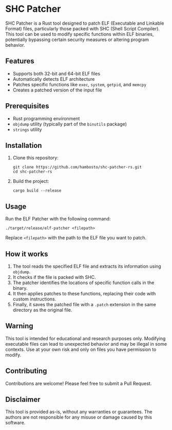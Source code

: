 # SHC Patcher

SHC Patcher is a Rust tool designed to patch ELF (Executable and Linkable Format) files, particularly those packed with SHC (Shell Script Compiler). This tool can be used to modify specific functions within ELF binaries, potentially bypassing certain security measures or altering program behavior.

## Features

- Supports both 32-bit and 64-bit ELF files
- Automatically detects ELF architecture
- Patches specific functions like `exec`, `system`, `getpid`, and `memcpy`
- Creates a patched version of the input file

## Prerequisites

- Rust programming environment
- `objdump` utility (typically part of the `binutils` package)
- `strings` utility

## Installation

1. Clone this repository:
   ```
   git clone https://github.com/hambosto/shc-patcher-rs.git
   cd shc-patcher-rs
   ```

2. Build the project:
   ```
   cargo build --release
   ```

## Usage

Run the ELF Patcher with the following command:

```
./target/release/elf-patcher <filepath>
```

Replace `<filepath>` with the path to the ELF file you want to patch.

## How it works

1. The tool reads the specified ELF file and extracts its information using `objdump`.
2. It checks if the file is packed with SHC.
3. The patcher identifies the locations of specific function calls in the binary.
4. It then applies patches to these functions, replacing their code with custom instructions.
5. Finally, it saves the patched file with a `.patch` extension in the same directory as the original file.

## Warning

This tool is intended for educational and research purposes only. Modifying executable files can lead to unexpected behavior and may be illegal in some contexts. Use at your own risk and only on files you have permission to modify.

## Contributing

Contributions are welcome! Please feel free to submit a Pull Request.

## Disclaimer

This tool is provided as-is, without any warranties or guarantees. The authors are not responsible for any misuse or damage caused by this software.
